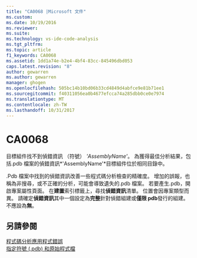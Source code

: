 ```yaml
---
title: "CA0068 |Microsoft 文件"
ms.custom: 
ms.date: 10/19/2016
ms.reviewer: 
ms.suite: 
ms.technology: vs-ide-code-analysis
ms.tgt_pltfrm: 
ms.topic: article
f1_keywords: CA0068
ms.assetid: 1dd1a74e-b2e4-4bf4-83cc-845496dbd053
caps.latest.revision: "8"
author: gewarren
ms.author: gewarren
manager: ghogen
ms.openlocfilehash: 505bc14b10bd06b33cd4849d4abfce9e81b71ee1
ms.sourcegitcommit: f40311056ea0b4677efcca74a285dbb0ce0e7974
ms.translationtype: MT
ms.contentlocale: zh-TW
ms.lasthandoff: 10/31/2017
---
```

# <a name="ca0068"></a>CA0068
目標組件找不到偵錯資訊 （符號） *'AssemblyName'*。 為獲得最佳分析結果，包括.pdb 檔案的偵錯資訊*'AssemblyName'*目標組件位於相同目錄中。  
  
 .Pdb 檔案中找到的偵錯資訊改善一些程式碼分析檢查的精確度。 增加的誤報，也稱為非搜尋，或不正確的分析，可能會導致遺失的.pdb 檔案。 若要產生.pdb，開啟專案屬性頁面。 在**建置**索引標籤上，尋找**偵錯資訊**清單。 位置會因專案類型而異。 請確定**偵錯資訊**其中一個設定為**完整**針對偵錯組建或**僅限 pdb**發行的組建。 不應設為**無**。  
  
## <a name="see-also"></a>另請參閱  
 [程式碼分析應用程式錯誤](../code-quality/code-analysis-application-errors.md)   
 [指定符號 (.pdb) 和原始程式檔](../debugger/specify-symbol-dot-pdb-and-source-files-in-the-visual-studio-debugger.md)   
